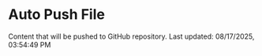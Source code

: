 # Auto Push File

Content that will be pushed to GitHub repository.
Last updated: 08/17/2025, 03:54:49 PM